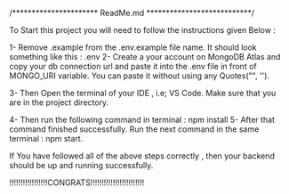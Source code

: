/********************** ReadMe.md ***************************/

To Start this project you will need to follow the instructions given Below : 

1- Remove .example from the .env.example file name. It should look something like this : .env
2- Create a your account on MongoDB Atlas and copy your db connection url and paste it into the .env file in front of MONGO_URI variable. You can paste it without using any Quotes("", '').

3- Then Open the terminal of your IDE , i.e; VS Code. Make sure that you are in the project directory. 

4- Then run the following command in terminal : npm install
5- After that command finished successfully. Run the next command in the same terminal : npm start.

If You have followed all of the above steps correctly , then your backend should be up and running successfully.

!!!!!!!!!!!!!!!!!CONGRATS!!!!!!!!!!!!!!!!!!!!!!!!